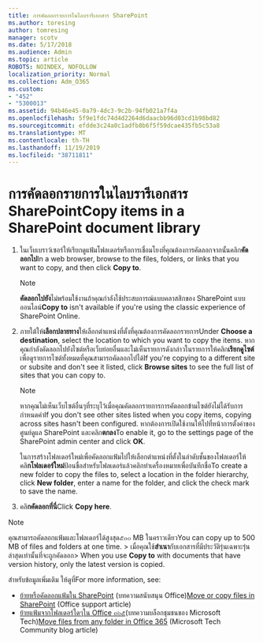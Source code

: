 ```yaml
---
title: การคัดลอกรายการในไลบรารีเอกสาร SharePoint
ms.author: toresing
author: tomresing
manager: scotv
ms.date: 5/17/2018
ms.audience: Admin
ms.topic: article
ROBOTS: NOINDEX, NOFOLLOW
localization_priority: Normal
ms.collection: Adm_O365
ms.custom:
- "452"
- "5300013"
ms.assetid: 94b46e45-0a79-4dc3-9c2b-94fb021a7f4a
ms.openlocfilehash: 5f9e1fdc74d4d2264d6daacbb96d03cd1b98bd82
ms.sourcegitcommit: efdde3c24a0c1adfb8b6f5f59dcae435fb5c53a8
ms.translationtype: MT
ms.contentlocale: th-TH
ms.lasthandoff: 11/19/2019
ms.locfileid: "38711811"
---
```

# <a name="copy-items-in-a-sharepoint-document-library"></a><span data-ttu-id="88c8c-102">การคัดลอกรายการในไลบรารีเอกสาร SharePoint</span><span class="sxs-lookup"><span data-stu-id="88c8c-102">Copy items in a SharePoint document library</span></span>

1. <span data-ttu-id="88c8c-103">ในเว็บเบราว์เซอร์ให้เรียกดูแฟ้มโฟลเดอร์หรือการเชื่อมโยงที่คุณต้องการคัดลอกจากนั้นคลิก**คัดลอกไป**</span><span class="sxs-lookup"><span data-stu-id="88c8c-103">In a web browser, browse to the files, folders, or links that you want to copy, and then click **Copy to**.</span></span>

    > [!NOTE]
    > <span data-ttu-id="88c8c-104">**คัดลอกไปยัง**ไม่พร้อมใช้งานถ้าคุณกำลังใช้ประสบการณ์แบบคลาสสิกของ SharePoint แบบออนไลน์</span><span class="sxs-lookup"><span data-stu-id="88c8c-104">**Copy to** isn't available if you're using the classic experience of SharePoint Online.</span></span>
  
2. <span data-ttu-id="88c8c-105">ภายใต้ให้**เลือกปลายทาง**ให้เลือกตำแหน่งที่ตั้งที่คุณต้องการคัดลอกรายการ</span><span class="sxs-lookup"><span data-stu-id="88c8c-105">Under **Choose a destination**, select the location to which you want to copy the items.</span></span> <span data-ttu-id="88c8c-106">หากคุณกำลังคัดลอกไปยังไซต์หรือเว็บย่อยอื่นและไม่เห็นรายการดังกล่าวในรายการให้คลิก**เรียกดูไซต์**เพื่อดูรายการไซต์ทั้งหมดที่คุณสามารถคัดลอกไปได้</span><span class="sxs-lookup"><span data-stu-id="88c8c-106">If you're copying to a different site or subsite and don't see it listed, click **Browse sites** to see the full list of sites that you can copy to.</span></span>

    > [!NOTE]
    > <span data-ttu-id="88c8c-107">หากคุณไม่เห็นเว็บไซต์อื่นๆที่ระบุไว้เมื่อคุณคัดลอกรายการการคัดลอกข้ามไซต์ยังไม่ได้รับการกำหนดค่า</span><span class="sxs-lookup"><span data-stu-id="88c8c-107">If you don't see other sites listed when you copy items, copying across sites hasn't been configured.</span></span> <span data-ttu-id="88c8c-108">หากต้องการเปิดใช้งานให้ไปที่หน้าการตั้งค่าของศูนย์ดูแล SharePoint และคลิก**ตกลง**</span><span class="sxs-lookup"><span data-stu-id="88c8c-108">To enable it, go to the settings page of the SharePoint admin center and click **OK**.</span></span>
  
    <span data-ttu-id="88c8c-109">ในการสร้างโฟลเดอร์ใหม่เพื่อคัดลอกแฟ้มไปให้เลือกตำแหน่งที่ตั้งในลำดับชั้นของโฟลเดอร์ให้คลิ**กโฟลเดอร์ใหม่**ป้อนชื่อสำหรับโฟลเดอร์แล้วคลิกทำเครื่องหมายเพื่อบันทึกชื่อ</span><span class="sxs-lookup"><span data-stu-id="88c8c-109">To create a new folder to copy the files to, select a location in the folder hierarchy, click **New folder**, enter a name for the folder, and click the check mark to save the name.</span></span>

3. <span data-ttu-id="88c8c-110">คลิ**กคัดลอกที่นี่**</span><span class="sxs-lookup"><span data-stu-id="88c8c-110">Click **Copy here**.</span></span>

> [!NOTE]
> <span data-ttu-id="88c8c-111">คุณสามารถคัดลอกแฟ้มและโฟลเดอร์ได้สูงสุด๕๐๐ MB ในคราวเดียว</span><span class="sxs-lookup"><span data-stu-id="88c8c-111">You can copy up to 500 MB of files and folders at one time.</span></span> <span data-ttu-id="88c8c-112">> เมื่อคุณใช้**สำเนา**กับเอกสารที่มีประวัติรุ่นเฉพาะรุ่นล่าสุดเท่านั้นที่จะถูกคัดลอก</span><span class="sxs-lookup"><span data-stu-id="88c8c-112">>  When you use **Copy to** with documents that have version history, only the latest version is copied.</span></span>
  
<span data-ttu-id="88c8c-113">สำหรับข้อมูลเพิ่มเติม ให้ดูที่</span><span class="sxs-lookup"><span data-stu-id="88c8c-113">For more information, see:</span></span>

 - <span data-ttu-id="88c8c-114">[ย้ายหรือคัดลอกแฟ้มใน SharePoint](https://support.office.com/article/move-or-copy-files-in-sharepoint-00e2f483-4df3-46be-a861-1f5f0c1a87bc) (บทความสนับสนุน Office)</span><span class="sxs-lookup"><span data-stu-id="88c8c-114">[Move or copy files in SharePoint](https://support.office.com/article/move-or-copy-files-in-sharepoint-00e2f483-4df3-46be-a861-1f5f0c1a87bc) (Office support article)</span></span>
 - <span data-ttu-id="88c8c-115">[ย้ายแฟ้มจากโฟลเดอร์ใดๆใน Office ๓๖๕](https://techcommunity.microsoft.com/t5/Microsoft-SharePoint-Blog/Now-move-files-anywhere-in-Office-365-SharePoint-and-OneDrive/ba-p/146973)(บทความบล็อกชุมชนของ Microsoft Tech)</span><span class="sxs-lookup"><span data-stu-id="88c8c-115">[Move files from any folder in Office 365](https://techcommunity.microsoft.com/t5/Microsoft-SharePoint-Blog/Now-move-files-anywhere-in-Office-365-SharePoint-and-OneDrive/ba-p/146973) (Microsoft Tech Community blog article)</span></span>   